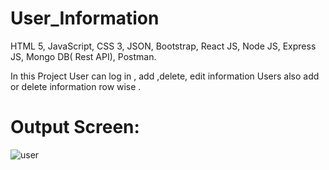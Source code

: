 # User_Information
  

HTML 5, JavaScript, CSS 3, JSON, Bootstrap, React JS, Node JS, Express JS, Mongo DB( Rest API), Postman. 

In this Project User can log in , add ,delete, edit information Users also add or delete information row wise .


# Output Screen:

![user](https://user-images.githubusercontent.com/108225877/181174595-5e0f50b0-3fd3-4c09-88de-efff9d1d03e5.png)
